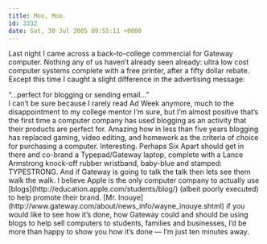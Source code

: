 ```yaml
---
title: Moo, Moo.
id: 3332
date: Sat, 30 Jul 2005 09:55:11 +0000
---
```


Last night I came across a back-to-college commercial for Gateway computer. Nothing any of us haven’t already seen already: ultra low cost computer systems complete with a free printer, after a fifty dollar rebate. Except this time I caught a slight difference in the advertising message:

<div class="quote">“…perfect for blogging or sending email…”</div>I can’t be sure because I rarely read Ad Week anymore, much to the disappointment to my college mentor I’m sure, but I’m almost positive that’s the first time a computer company has used blogging as an activity that their products are perfect for. Amazing how in less than five years blogging has replaced gaming, video editing, and homework as the criteria of choice for purchasing a computer. Interesting.  
 Perhaps Six Apart should get in there and co-brand a Typepad/Gateway laptop, complete with a Lance Armstrong knock-off rubber wristband, baby-blue and stamped: <span class="caps">TYPESTRONG</span>.  
 And if Gateway is going to talk the talk then lets see them walk the walk. I believe Apple is the only computer company to actually use [blogs](http://education.apple.com/students/blog/) (albeit poorly executed) to help promote their brand.  
[Mr. Inouye](http://www.gateway.com/about/news_info/wayne_inouye.shtml) if you would like to see how it’s done, how Gateway could and should be using blogs to help sell computers to students, families and businesses, I’d be more than happy to show you how it’s done — I’m just ten minutes away.


